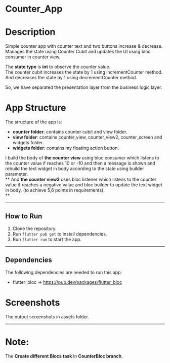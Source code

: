 # Counter_App

# Description

Simple counter app with counter text and two buttons increase & decrease.             
Manages the state using Counter Cubit and updates the UI using bloc consumer in counter view.

The **state type** is **int** to observe the counter value.      
The counter cubit increases the state by 1 using incrementCounter method.    
And decreases the state by 1 using decrementCounter method.    

So, we have separated the presentation layer from the business logic layer.         

# App Structure

The structure of the app is:             
- **counter folder**: contains counter cubit and view folder.     
- **view folder**: contains counter_view, counter_view2, counter_screen and widgets folder.      
- **widgets folder**: contains my floating action button.    

I build the body of **the counter view** using bloc consumer which listens to the counter value if reaches 10 or -10 and
then a message is shown and
rebuild the text widget in body according to the state using builder parameter.       
**
And **the counter view2** uses bloc listener which listens to the counter value if
reaches a negative value and bloc builder to update the text widget in body. (to achieve 5,6 points in requirements).      
**

------------------
## How to Run

1. Clone the repository.
2. Run `flutter pub get` to install dependencies.
3. Run `flutter run` to start the app.
   
---------------------------------------
## Dependencies

The following dependencies are needed to run this app:

- flutter_bloc  => https://pub.dev/packages/flutter_bloc

# Screenshots

The output screenshots in assets folder.

------------------

# Note: 

The **Create different Blocs task** in **CounterBloc branch**.

